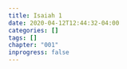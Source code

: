```yaml
---
title: Isaiah 1
date: 2020-04-12T12:44:32-04:00
categories: []
tags: []
chapter: "001"
inprogress: false
---
```


